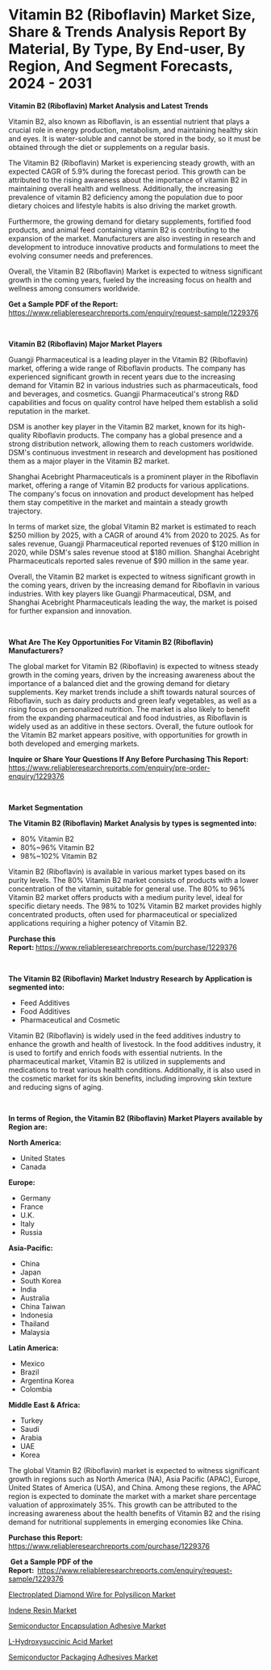 <p><h1>Vitamin B2 (Riboflavin) Market Size, Share & Trends Analysis Report By Material, By Type, By End-user, By Region, And Segment Forecasts, 2024 - 2031</h1></p><p><strong>Vitamin B2 (Riboflavin) Market Analysis and Latest Trends</strong></p>
<p><p>Vitamin B2, also known as Riboflavin, is an essential nutrient that plays a crucial role in energy production, metabolism, and maintaining healthy skin and eyes. It is water-soluble and cannot be stored in the body, so it must be obtained through the diet or supplements on a regular basis.</p><p>The Vitamin B2 (Riboflavin) Market is experiencing steady growth, with an expected CAGR of 5.9% during the forecast period. This growth can be attributed to the rising awareness about the importance of vitamin B2 in maintaining overall health and wellness. Additionally, the increasing prevalence of vitamin B2 deficiency among the population due to poor dietary choices and lifestyle habits is also driving the market growth.</p><p>Furthermore, the growing demand for dietary supplements, fortified food products, and animal feed containing vitamin B2 is contributing to the expansion of the market. Manufacturers are also investing in research and development to introduce innovative products and formulations to meet the evolving consumer needs and preferences.</p><p>Overall, the Vitamin B2 (Riboflavin) Market is expected to witness significant growth in the coming years, fueled by the increasing focus on health and wellness among consumers worldwide.</p></p>
<p><strong>Get a Sample PDF of the Report:&nbsp;</strong> <a href="https://www.reliableresearchreports.com/enquiry/request-sample/1229376">https://www.reliableresearchreports.com/enquiry/request-sample/1229376</a></p>
<p>&nbsp;</p>
<p><strong>Vitamin B2 (Riboflavin) Major Market Players</strong></p>
<p><p>Guangji Pharmaceutical is a leading player in the Vitamin B2 (Riboflavin) market, offering a wide range of Riboflavin products. The company has experienced significant growth in recent years due to the increasing demand for Vitamin B2 in various industries such as pharmaceuticals, food and beverages, and cosmetics. Guangji Pharmaceutical's strong R&D capabilities and focus on quality control have helped them establish a solid reputation in the market.</p><p>DSM is another key player in the Vitamin B2 market, known for its high-quality Riboflavin products. The company has a global presence and a strong distribution network, allowing them to reach customers worldwide. DSM's continuous investment in research and development has positioned them as a major player in the Vitamin B2 market.</p><p>Shanghai Acebright Pharmaceuticals is a prominent player in the Riboflavin market, offering a range of Vitamin B2 products for various applications. The company's focus on innovation and product development has helped them stay competitive in the market and maintain a steady growth trajectory.</p><p>In terms of market size, the global Vitamin B2 market is estimated to reach $250 million by 2025, with a CAGR of around 4% from 2020 to 2025. As for sales revenue, Guangji Pharmaceutical reported revenues of $120 million in 2020, while DSM's sales revenue stood at $180 million. Shanghai Acebright Pharmaceuticals reported sales revenue of $90 million in the same year.</p><p>Overall, the Vitamin B2 market is expected to witness significant growth in the coming years, driven by the increasing demand for Riboflavin in various industries. With key players like Guangji Pharmaceutical, DSM, and Shanghai Acebright Pharmaceuticals leading the way, the market is poised for further expansion and innovation.</p></p>
<p>&nbsp;</p>
<p><strong>What Are The Key Opportunities For Vitamin B2 (Riboflavin) Manufacturers?</strong></p>
<p><p>The global market for Vitamin B2 (Riboflavin) is expected to witness steady growth in the coming years, driven by the increasing awareness about the importance of a balanced diet and the growing demand for dietary supplements. Key market trends include a shift towards natural sources of Riboflavin, such as dairy products and green leafy vegetables, as well as a rising focus on personalized nutrition. The market is also likely to benefit from the expanding pharmaceutical and food industries, as Riboflavin is widely used as an additive in these sectors. Overall, the future outlook for the Vitamin B2 market appears positive, with opportunities for growth in both developed and emerging markets.</p></p>
<p><strong>Inquire or Share Your Questions If Any Before Purchasing This Report:</strong> <a href="https://www.reliableresearchreports.com/enquiry/pre-order-enquiry/1229376">https://www.reliableresearchreports.com/enquiry/pre-order-enquiry/1229376</a></p>
<p>&nbsp;</p>
<p><strong>Market Segmentation</strong></p>
<p><strong>The Vitamin B2 (Riboflavin) Market Analysis by types is segmented into:</strong></p>
<p><ul><li>80% Vitamin B2</li><li>80%~96% Vitamin B2</li><li>98%~102% Vitamin B2</li></ul></p>
<p><p>Vitamin B2 (Riboflavin) is available in various market types based on its purity levels. The 80% Vitamin B2 market consists of products with a lower concentration of the vitamin, suitable for general use. The 80% to 96% Vitamin B2 market offers products with a medium purity level, ideal for specific dietary needs. The 98% to 102% Vitamin B2 market provides highly concentrated products, often used for pharmaceutical or specialized applications requiring a higher potency of Vitamin B2.</p></p>
<p><strong>Purchase this Report:&nbsp;</strong><a href="https://www.reliableresearchreports.com/purchase/1229376">https://www.reliableresearchreports.com/purchase/1229376</a></p>
<p>&nbsp;</p>
<p><strong>The Vitamin B2 (Riboflavin) Market Industry Research by Application is segmented into:</strong></p>
<p><ul><li>Feed Additives</li><li>Food Additives</li><li>Pharmaceutical and Cosmetic</li></ul></p>
<p><p>Vitamin B2 (Riboflavin) is widely used in the feed additives industry to enhance the growth and health of livestock. In the food additives industry, it is used to fortify and enrich foods with essential nutrients. In the pharmaceutical market, Vitamin B2 is utilized in supplements and medications to treat various health conditions. Additionally, it is also used in the cosmetic market for its skin benefits, including improving skin texture and reducing signs of aging.</p></p>
<p>&nbsp;</p>
<p><strong>In terms of Region, the Vitamin B2 (Riboflavin) Market Players available by Region are:</strong></p>
<p>
    <p> <strong> North America: </strong>
        <ul>
            <li>United States</li>
            <li>Canada</li>
        </ul>
        </p> 
    <p> <strong> Europe: </strong>
        <ul>
            <li>Germany</li>
            <li>France</li>
            <li>U.K.</li>
            <li>Italy</li>
            <li>Russia</li>
        </ul>
        </p> 
    <p> <strong> Asia-Pacific: </strong>
        <ul>
            <li>China</li>
            <li>Japan</li>
            <li>South Korea</li>
            <li>India</li>
            <li>Australia</li>
            <li>China Taiwan</li>
            <li>Indonesia</li>
            <li>Thailand</li>
            <li>Malaysia</li>
        </ul>
        </p> 
    <p> <strong> Latin America: </strong>
        <ul>
            <li>Mexico</li>
            <li>Brazil</li>
            <li>Argentina Korea</li>
            <li>Colombia</li>
        </ul>
        </p> 
    <p> <strong> Middle East & Africa: </strong>
        <ul>
            <li>Turkey</li>
            <li>Saudi</li>
            <li>Arabia</li>
            <li>UAE</li>
            <li>Korea</li>
        </ul>
    </p>
    </p>
<p><p>The global Vitamin B2 (Riboflavin) market is expected to witness significant growth in regions such as North America (NA), Asia Pacific (APAC), Europe, United States of America (USA), and China. Among these regions, the APAC region is expected to dominate the market with a market share percentage valuation of approximately 35%. This growth can be attributed to the increasing awareness about the health benefits of Vitamin B2 and the rising demand for nutritional supplements in emerging economies like China.</p></p>
<p><strong>Purchase this Report: </strong><a href="https://www.reliableresearchreports.com/purchase/1229376">https://www.reliableresearchreports.com/purchase/1229376</a></p>
<p>&nbsp;<strong>Get a Sample PDF of the Report:&nbsp;&nbsp;</strong><a href="https://www.reliableresearchreports.com/enquiry/request-sample/1229376">https://www.reliableresearchreports.com/enquiry/request-sample/1229376</a></p>
<p><strong></strong></p>
<p><p><a href="https://medium.com/@elzaziemann1943/electroplated-diamond-wire-for-polysilicon-market-size-market-outlook-and-market-forecast-2024-to-76948f2f2e5c">Electroplated Diamond Wire for Polysilicon Market</a></p><p><a href="https://medium.com/@elzaziemann1943/indene-resin-market-the-key-to-successful-business-strategy-forecast-till-2031-fe9c930ea06c">Indene Resin Market</a></p><p><a href="https://medium.com/@vallieemard78/semiconductor-encapsulation-adhesive-market-size-and-market-trends-complete-industry-overview-7494c389eed9">Semiconductor Encapsulation Adhesive Market</a></p><p><a href="https://medium.com/@soledadroob625/l-hydroxysuccinic-acid-market-size-cagr-trends-2024-2030-a37a415e56f4">L-Hydroxysuccinic Acid Market</a></p><p><a href="https://medium.com/@vallieemard78/decoding-semiconductor-packaging-adhesives-market-metrics-market-share-trends-and-growth-e6b4e197541b">Semiconductor Packaging Adhesives Market</a></p></p>